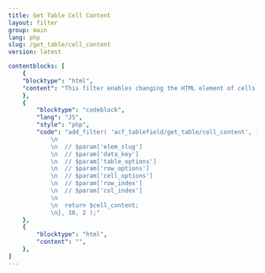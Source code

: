 ```yaml
---
title: Get Table Cell Content
layout: filter
group: main
lang: php
slug: /get_table/cell_content
version: latest

contentblocks: [
	{
	"blocktype": "html",
	"content": "This filter enables changing the HTML element of cells."
	},
	{
		"blocktype": "codeblock",
		"lang": "JS",
		"style": "php",
		"code": "add_filter( 'acf_tablefield/get_table/cell_content', function( $cell_content, $param ) {
			\n
			\n	// $param['elem_slug']
			\n	// $param['data_key']
			\n	// $param['table_options']
			\n	// $param['row_options']
			\n	// $param['cell_options']
			\n	// $param['row_index']
			\n	// $param['col_index']
			\n
			\n	return $cell_content;
			\n}, 10, 2 );"
	},
	{
		"blocktype": "html",
		"content": "",
	},
]
---
```

